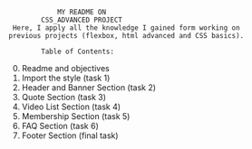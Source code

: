                MY README ON
            CSS_ADVANCED PROJECT
     Here, I apply all the knowledge I gained form working on 
    previous projects (flexbox, html advanced and CSS basics).

            Table of Contents:
0.	Readme and objectives
1.	Import the style (task 1)
2.	Header and Banner Section (task 2)
3.	Quote Section (task 3)
4.	Video List Section (task 4)
5.	Membership Section (task 5)
6.	FAQ Section (task 6)
7.	Footer Section (final task)



